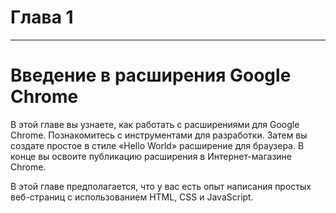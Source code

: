 # Глава 1

---

# Введение в расширения Google Chrome

В этой главе вы узнаете, как работать с расширениями для Google Chrome. Познакомитесь с инструментами для разработки. Затем вы создате простое в стиле «Hello World» расширение для браузера. В конце вы освоите публикацию расширения в Интернет-магазине Chrome.

В этой главе предполагается, что у вас есть опыт написания простых веб-страниц с использованием HTML, CSS и JavaScript. 


